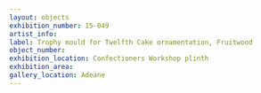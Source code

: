```yaml
---
layout: objects
exhibition_number: 15-049
artist_info: 
label: Trophy mould for Twelfth Cake ornamentation, Fruitwood
object_number: 
exhibition_location: Confectioners Workshop plinth
exhibition_area: 
gallery_location: Adeane
---
```

